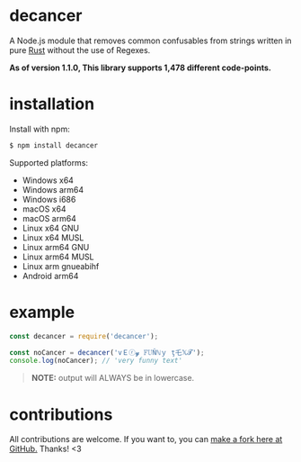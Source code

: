 # decancer
A Node.js module that removes common confusables from strings written in pure [Rust](https://rust-lang.org) without the use of Regexes.

__**As of version 1.1.0, This library supports 1,478 different code-points.**__

# installation
Install with npm:
```bash
$ npm install decancer
```

Supported platforms:
- Windows x64
- Windows arm64
- Windows i686
- macOS x64
- macOS arm64
- Linux x64 GNU
- Linux x64 MUSL
- Linux arm64 GNU
- Linux arm64 MUSL
- Linux arm gnueabihf
- Android arm64

# example
```js
const decancer = require('decancer');

const noCancer = decancer('vＥⓡ𝔂 𝔽𝕌Ňℕｙ ţ乇𝕏𝓣');
console.log(noCancer); // 'very funny text'
```
> **NOTE:** output will ALWAYS be in lowercase.

# contributions
All contributions are welcome. If you want to, you can [make a fork here at GitHub.](https://github.com/vierofernando/decancer/fork) Thanks! &lt;3